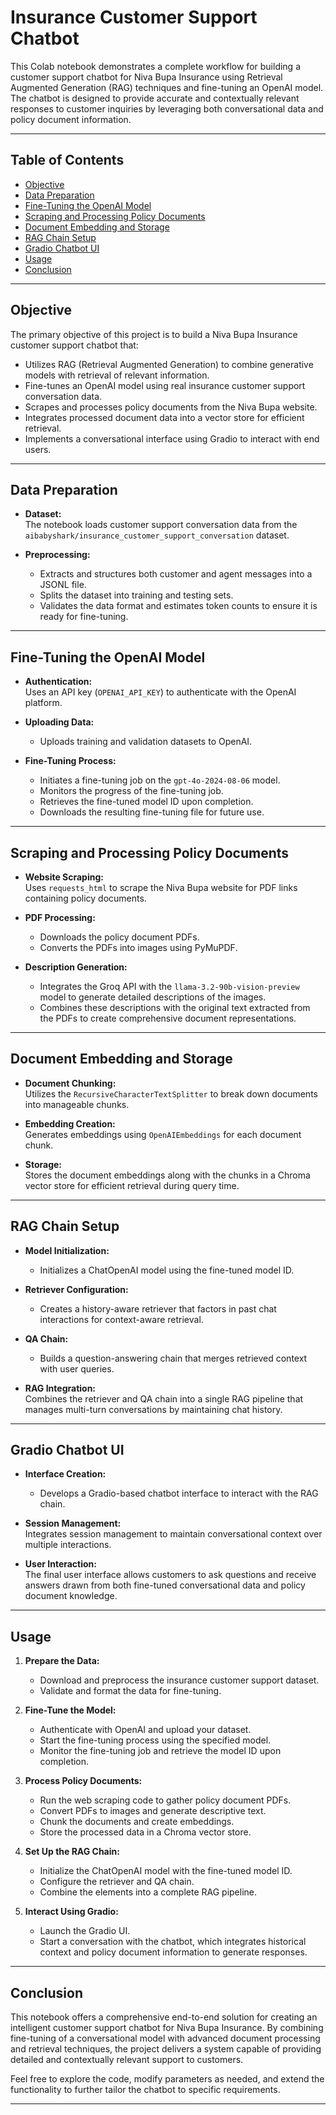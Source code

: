 # Insurance Customer Support Chatbot

This Colab notebook demonstrates a complete workflow for building a customer support chatbot for Niva Bupa Insurance using Retrieval Augmented Generation (RAG) techniques and fine-tuning an OpenAI model. The chatbot is designed to provide accurate and contextually relevant responses to customer inquiries by leveraging both conversational data and policy document information.

---

## Table of Contents

- [Objective](#objective)
- [Data Preparation](#data-preparation)
- [Fine-Tuning the OpenAI Model](#fine-tuning-the-openai-model)
- [Scraping and Processing Policy Documents](#scraping-and-processing-policy-documents)
- [Document Embedding and Storage](#document-embedding-and-storage)
- [RAG Chain Setup](#rag-chain-setup)
- [Gradio Chatbot UI](#gradio-chatbot-ui)
- [Usage](#usage)
- [Conclusion](#conclusion)

---

## Objective

The primary objective of this project is to build a Niva Bupa Insurance customer support chatbot that:
- Utilizes RAG (Retrieval Augmented Generation) to combine generative models with retrieval of relevant information.
- Fine-tunes an OpenAI model using real insurance customer support conversation data.
- Scrapes and processes policy documents from the Niva Bupa website.
- Integrates processed document data into a vector store for efficient retrieval.
- Implements a conversational interface using Gradio to interact with end users.

---

## Data Preparation

- **Dataset:**  
  The notebook loads customer support conversation data from the `aibabyshark/insurance_customer_support_conversation` dataset.

- **Preprocessing:**  
  - Extracts and structures both customer and agent messages into a JSONL file.
  - Splits the dataset into training and testing sets.
  - Validates the data format and estimates token counts to ensure it is ready for fine-tuning.

---

## Fine-Tuning the OpenAI Model

- **Authentication:**  
  Uses an API key (`OPENAI_API_KEY`) to authenticate with the OpenAI platform.
  
- **Uploading Data:**  
  - Uploads training and validation datasets to OpenAI.
  
- **Fine-Tuning Process:**  
  - Initiates a fine-tuning job on the `gpt-4o-2024-08-06` model.
  - Monitors the progress of the fine-tuning job.
  - Retrieves the fine-tuned model ID upon completion.
  - Downloads the resulting fine-tuning file for future use.

---

## Scraping and Processing Policy Documents

- **Website Scraping:**  
  Uses `requests_html` to scrape the Niva Bupa website for PDF links containing policy documents.
  
- **PDF Processing:**  
  - Downloads the policy document PDFs.
  - Converts the PDFs into images using PyMuPDF.
  
- **Description Generation:**  
  - Integrates the Groq API with the `llama-3.2-90b-vision-preview` model to generate detailed descriptions of the images.
  - Combines these descriptions with the original text extracted from the PDFs to create comprehensive document representations.

---

## Document Embedding and Storage

- **Document Chunking:**  
  Utilizes the `RecursiveCharacterTextSplitter` to break down documents into manageable chunks.
  
- **Embedding Creation:**  
  Generates embeddings using `OpenAIEmbeddings` for each document chunk.
  
- **Storage:**  
  Stores the document embeddings along with the chunks in a Chroma vector store for efficient retrieval during query time.

---

## RAG Chain Setup

- **Model Initialization:**  
  - Initializes a ChatOpenAI model using the fine-tuned model ID.
  
- **Retriever Configuration:**  
  - Creates a history-aware retriever that factors in past chat interactions for context-aware retrieval.
  
- **QA Chain:**  
  - Builds a question-answering chain that merges retrieved context with user queries.
  
- **RAG Integration:**  
  Combines the retriever and QA chain into a single RAG pipeline that manages multi-turn conversations by maintaining chat history.

---

## Gradio Chatbot UI

- **Interface Creation:**  
  - Develops a Gradio-based chatbot interface to interact with the RAG chain.
  
- **Session Management:**  
  Integrates session management to maintain conversational context over multiple interactions.
  
- **User Interaction:**  
  The final user interface allows customers to ask questions and receive answers drawn from both fine-tuned conversational data and policy document knowledge.

---

## Usage

1. **Prepare the Data:**
   - Download and preprocess the insurance customer support dataset.
   - Validate and format the data for fine-tuning.

2. **Fine-Tune the Model:**
   - Authenticate with OpenAI and upload your dataset.
   - Start the fine-tuning process using the specified model.
   - Monitor the fine-tuning job and retrieve the model ID upon completion.

3. **Process Policy Documents:**
   - Run the web scraping code to gather policy document PDFs.
   - Convert PDFs to images and generate descriptive text.
   - Chunk the documents and create embeddings.
   - Store the processed data in a Chroma vector store.

4. **Set Up the RAG Chain:**
   - Initialize the ChatOpenAI model with the fine-tuned model ID.
   - Configure the retriever and QA chain.
   - Combine the elements into a complete RAG pipeline.

5. **Interact Using Gradio:**
   - Launch the Gradio UI.
   - Start a conversation with the chatbot, which integrates historical context and policy document information to generate responses.

---

## Conclusion

This notebook offers a comprehensive end-to-end solution for creating an intelligent customer support chatbot for Niva Bupa Insurance. By combining fine-tuning of a conversational model with advanced document processing and retrieval techniques, the project delivers a system capable of providing detailed and contextually relevant support to customers.

Feel free to explore the code, modify parameters as needed, and extend the functionality to further tailor the chatbot to specific requirements.

---
